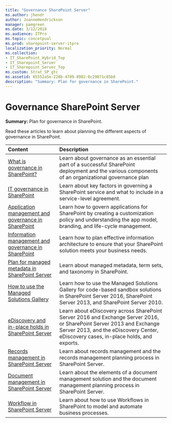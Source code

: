 ```yaml
---
title: "Governance SharePoint Server"
ms.author: jhendr
author: JoanneHendrickson
manager: pamgreen
ms.date: 3/12/2018
ms.audience: ITPro
ms.topic: concetpual
ms.prod: sharepoint-server-itpro
localization_priority: Normal
ms.collection:
- IT_SharePoint_Hybrid_Top
- IT_Sharepoint_Server
- IT_Sharepoint_Server_Top
ms.custom: Strat_SP_gtc
ms.assetid: 65552a5e-228b-4789-8982-0c29871c85b0
description: "Summary: Plan for governance in SharePoint."
---
```


# Governance SharePoint Server

 **Summary:** Plan for governance in SharePoint. 
  
Read these articles to learn about planning the different aspects of governance in SharePoint.
  
|**Content**|**Description**|
|:-----|:-----|
|[What is governance in SharePoint?](what-is-governance-in-sharepoint.md) <br/> |Learn about governance as an essential part of a successful SharePoint deployment and the various components of an organizational governance plan  <br/> |
|[IT governance in SharePoint](it-governance-in-sharepoint.md) <br/> |Learn about key factors in governing a SharePoint service and what to include in a service-level agreement.  <br/> |
|[Application management and governance in SharePoint](application-management-and-governance-in-sharepoint.md) <br/> |Learn how to govern applications for SharePoint by creating a customization policy and understanding the app model, branding, and life-cycle management.  <br/> |
|[Information management and governance in SharePoint](information-management-and-governance-in-sharepoint.md) <br/> |Learn how to plan effective information architecture to ensure that your SharePoint solution meets your business needs.  <br/> |
|[Plan for managed metadata in SharePoint Server](managed-metadata-planning.md) <br/> |Learn about managed metadata, term sets, and taxonomy in SharePoint.  <br/> |
|[How to use the Managed Solutions Gallery](how-to-use-the-managed-solutions-gallery.md) <br/> |Learn how to use the Managed Solutions Gallery for code-based sandbox solutions in SharePoint Server 2016, SharePoint Server 2013, and SharePoint Server 2010.  <br/> |
|[eDiscovery and in-place holds in SharePoint Server](ediscovery-and-in-place-holds-in-sharepoint-server.md) <br/> |Learn about eDiscovery across SharePoint Server 2016 and Exchange Server 2016, or SharePoint Server 2013 and Exchange Server 2013, and the eDiscovery Center, eDiscovery cases, in-place holds, and exports.  <br/> |
|[Records management in SharePoint Server](records-management-in-sharepoint-server.md) <br/> |Learn about records management and the records management planning process in SharePoint Server.  <br/> |
|[Document management in SharePoint Server](document-management-in-sharepoint-server.md) <br/> |Learn about the elements of a document management solution and the document management planning process in SharePoint Server.  <br/> |
|[Workflow in SharePoint Server](workflow-in-sharepoint-server.md) <br/> |Learn about how to use Workflows in SharePoint to model and automate business processes.  <br/> |
   


